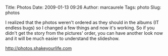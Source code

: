 Title: Photos
Date: 2009-01-13 09:26
Author: marcaurele
Tags: photo
Slug: photos

I realized that the photos weren't ordered as they should in the albums
(IT endless bugs) so I changed a few things and now it's working. So if
you didn't get the story from the pictures' order, you can have another
look now and it will be much easier to understand the slideshow.

</p>

<http://photos.shakeyourlife.com>

</p>

